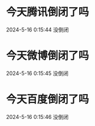 # 今天腾讯倒闭了吗

2024-5-16 0:15:44 没倒闭

# 今天微博倒闭了吗

2024-5-16 0:15:45 没倒闭

# 今天百度倒闭了吗

2024-5-16 0:15:46 没倒闭

